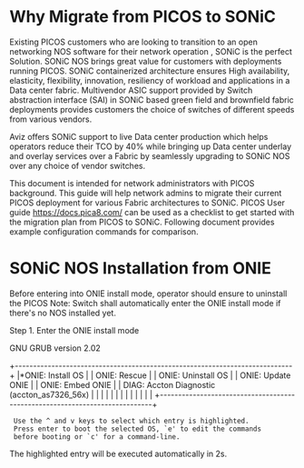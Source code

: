 # Why Migrate from PICOS to SONiC 

Existing PICOS  customers  who are looking to transition to an open networking NOS software for their network operation , SONiC is the perfect Solution. SONiC NOS brings great value for customers with deployments running PICOS. SONiC containerized architecture ensures High availability, elasticity, flexibility, innovation, resiliency of workload and applications in a Data center fabric. Multivendor ASIC support provided by Switch abstraction interface (SAI) in SONiC based green field and  brownfield fabric deployments provides customers the choice of switches of different speeds from various vendors. 

Aviz offers  SONiC support to live Data center production which helps operators reduce their TCO by 40% while bringing up Data center underlay and overlay services over a Fabric by seamlessly upgrading to SONiC NOS over any choice of vendor switches. 

This document is intended for network administrators with PICOS background. This guide will help network admins to migrate their current PICOS deployment for various Fabric architectures to SONiC.
PICOS User guide  https://docs.pica8.com/ can be used as a checklist to get started with the  migration plan from PICOS to SONiC. Following  document provides example configuration commands for comparison.

# SONiC NOS Installation from ONIE  
Before entering into ONIE install mode, operator should ensure to uninstall the PICOS
Note: Switch shall automatically enter the ONIE install mode if there's no NOS installed yet.

<style>
  table {
    border-collapse: collapse;
    table-layout: fixed;
    width: 400px;
  }
  th{
    border: 1px solid black;
    padding: 8px;
    text-align: left;
    color: white;
    background-color:  #000080;
    
  }

  td {
    border: 1px solid black;
    padding: 8px;
    text-align: center;
    vertical-align: middle;
    word-wrap: break-word;
  }
</style>


Step 1. Enter the ONIE install mode

GNU GRUB  version 2.02
 
+----------------------------------------------------------------------------+
|*ONIE: Install OS                                                       	|
| ONIE: Rescue                                                           	|
| ONIE: Uninstall OS                                                     	|
| ONIE: Update ONIE                                                      	|
| ONIE: Embed ONIE                                                       	|
| DIAG: Accton Diagnostic (accton_as7326_56x)                            	|
|                                                                        	|
|                                                                        	|
|                                                                        	|
|                                                                        	|
|                                                                        	|
|                                                                        	|
+----------------------------------------------------------------------------+
 
     Use the ^ and v keys to select which entry is highlighted.
     Press enter to boot the selected OS, `e' to edit the commands
     before booting or `c' for a command-line.
  The highlighted entry will be executed automatically in 2s.
